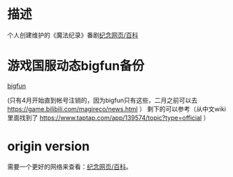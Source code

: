# 描述
个人创建维护的《魔法纪录》番剧[纪念网页/百科](https://saturday-morning.github.io/mgrc-personal-wiki/magireco-lite.html)


# 游戏国服动态bigfun备份
[bigfun](https://saturday-morning.github.io/mgrc-personal-wiki/%E5%9B%BD%E6%9C%8D%E5%8A%A8%E6%80%81bigfunbackup/)

(只有4月开始直到帐号注销的，因为bigfun只有这些，二月之前可以去 https://game.bilibili.com/magireco/news.html ）
剩下的可以参考（从中文wiki里面找到了 https://www.taptap.com/app/139574/topic?type=official ）

# origin version
需要一个更好的网络来查看：[纪念网页/百科](https://saturday-morning.github.io/mgrc-personal-wiki/magireco.html)。
